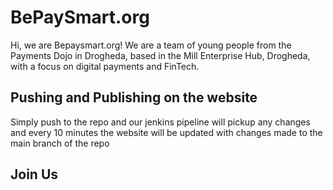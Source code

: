 # BePaySmart.org

Hi, we are Bepaysmart.org! We are a team of young people from the Payments Dojo in Drogheda, based in the Mill Enterprise Hub, Drogheda, with a focus on digital payments and FinTech.

## Pushing and Publishing on the website

Simply push to the repo and our jenkins pipeline will pickup any changes and every 10 minutes the website will be updated with changes made to the main branch of the repo

## Join Us
